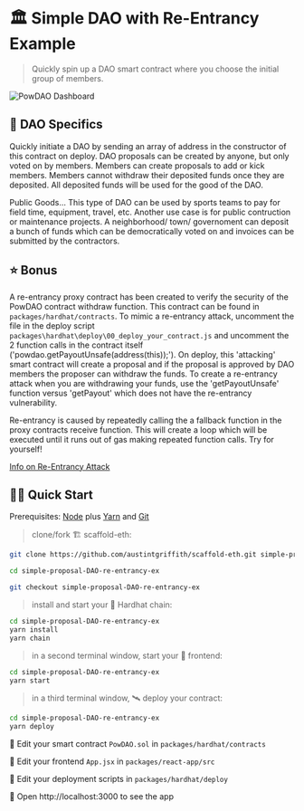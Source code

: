 # 🏛️ Simple DAO with Re-Entrancy Example

> Quickly spin up a DAO smart contract where you choose the initial group of members.

![PowDAO Dashboard](https://adaptiveclaim.s3.amazonaws.com/Screenshot+2021-09-20+114944.png)

## 📘 DAO Specifics

Quickly initiate a DAO by sending an array of address in the constructor of this contract on deploy. DAO proposals can be created by anyone, but only voted on by members. Members can create proposals to add or kick members. Members cannot withdraw their deposited funds once they are deposited. All deposited funds will be used for the good of the DAO.

Public Goods...
This type of DAO can be used by sports teams to pay for field time, equipment, travel, etc. Another use case is for public contruction or maintenance projects. 
A neighborhood/ town/ governoment can deposit a bunch of funds which can be democratically voted on and invoices can be submitted by the contractors.  

## ⭐ Bonus

A re-entrancy proxy contract has been created to verify the security of the PowDAO contract withdraw function. This contract can be found in `packages/hardhat/contracts`. To mimic a re-entrancy attack, uncomment the file in the deploy script `packages\hardhat\deploy\00_deploy_your_contract.js` and uncomment the 2 function calls in the contract itself ('powdao.getPayoutUnsafe(address(this));'). On deploy, this 'attacking' smart contract will create a proposal and if the proposal is approved by DAO members the proposer can withdraw the funds. To create a re-entrancy attack when you are withdrawing your funds, use the 'getPayoutUnsafe' function versus 'getPayout' which does not have the re-entrancy vulnerability. 

Re-entrancy is caused by repeatedly calling the a fallback function in the proxy contracts receive function. This will create a loop which will be executed until it runs out of gas making repeated function calls. Try for yourself!

[Info on Re-Entrancy Attack](https://quantstamp.com/blog/what-is-a-re-entrancy-attack)

## 🏄‍♂️ Quick Start

Prerequisites: [Node](https://nodejs.org/en/download/) plus [Yarn](https://classic.yarnpkg.com/en/docs/install/) and [Git](https://git-scm.com/downloads)

> clone/fork 🏗 scaffold-eth:

```bash
git clone https://github.com/austintgriffith/scaffold-eth.git simple-proposal-DAO-re-entrancy-ex

cd simple-proposal-DAO-re-entrancy-ex

git checkout simple-proposal-DAO-re-entrancy-ex
```

> install and start your 👷‍ Hardhat chain:

```bash
cd simple-proposal-DAO-re-entrancy-ex
yarn install
yarn chain
```

> in a second terminal window, start your 📱 frontend:

```bash
cd simple-proposal-DAO-re-entrancy-ex
yarn start
```

> in a third terminal window, 🛰 deploy your contract:

```bash
cd simple-proposal-DAO-re-entrancy-ex
yarn deploy
```

🔏 Edit your smart contract `PowDAO.sol` in `packages/hardhat/contracts`

📝 Edit your frontend `App.jsx` in `packages/react-app/src`

💼 Edit your deployment scripts in `packages/hardhat/deploy`

📱 Open http://localhost:3000 to see the app